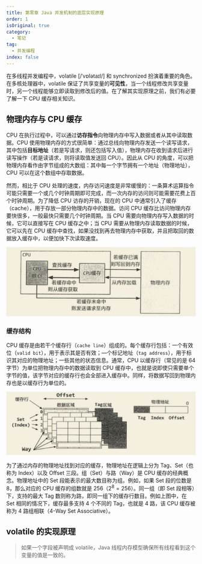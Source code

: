 ```yaml
---
title: 第零章 Java 并发机制的底层实现原理
order: 1
isOriginal: true
category:
  - 笔记
tag:
  - 并发编程
index: false
---
```


在多线程并发编程中，volatile [/ˈvɒlətaɪl/] 和 synchronized 扮演着重要的角色。在多核处理器中，volatile 保证了共享变量的**可见性**，当一个线程修改共享变量时，另一个线程能够立即读取到修改后的值。在了解其实现原理之前，我们有必要了解一下 CPU 缓存相关知识。

## 物理内存与 CPU 缓存

CPU 在执行过程中，可以通过**访存指令**向物理内存中写入数据或者从其中读取数据。CPU 使用物理内存的方式很简单：通过总线向物理内存发送一个读写请求，其中包括**目标地址**（若是写请求，则还包括写入值），物理内存在收到请求后进行读写操作（若是读请求，则将读取值发送回 CPU）。因此从 CPU 的角度，可以把物理内存看作由字节组成的大数组：其中每一个字节拥有一个地址（物理地址），CPU 可以在这个数组中存取数据。

然而，相比于 CPU 处理的速度，内存访问速度是非常缓慢的：一条算术运算指令可能只需要一个或几个时钟周期即可完成，而一次内存的访问则可能需要花费上百个时钟周期。为了降低 CPU 访存的开销，现在的 CPU 中通常引入了缓存（cache），用于存放一部分物理内存中的数据。访问 CPU 缓存比访问物理内存要快很多，一般最快只需要几个时钟周期。当 CPU 需要向物理内存写入数据的时候，它可以直接写在 CPU 缓存之中；当 CPU 需要从物理内存读取数据的时候，它可以先在 CPU 缓存中查找，如果没找到再去物理内存中获取，并且把取回的数据放入缓存中，以便加快下次读取速度。

![CPU缓存与内存结构](./image/CPU缓存与内存结构.png)

### 缓存结构

CPU 缓存是由若干个缓存行（`cache line`）组成的。每个缓存行包括：一个有效位（`valid bit`），用于表示其是否有效；—个标记地址（`tag address`），用于标识其对应的物理地址；一些其他的状态信息。通常，CPU 以缓存行（常见的是 64 字节）为单位把物理内存中的数据读取到 CPU 缓存中，也就是说即使只需要单个字节的值，该字节对应的缓存行也会全部进入缓存中。同样，将数据写回到物理内存也是以缓存行为单位的。

![典型的缓存结构示意图](./image/典型的缓存结构示意图.png)

为了通过内存的物理地址找到对应的缓存，物理地址在逻辑上分为 Tag、Set（也称为 Index）以及 Offset 三段。组（Set）与路（Way）是 CPU 缓存的经典概念。物理地址中的 Set 段能表示的最大数目称为组。例如，如果 Set 段的位数是 8，那么对应的 CPU 缓存的组数就是 256（$2^8 = 256$）。同一组（即 Set 段相等）下，支持的最大 Tag 数则称为路，即同一组下的缓存行数目。例如上图中，在 Set 相同的情况下，缓存最多支持 4 个不同的 Tag，也就是 4 路，该 CPU 缓存被称为 4 路组相联（4-Way Set Associative）。

## volatile 的实现原理

> 如果一个字段被声明成 volatile，Java 线程内存模型确保所有线程看到这个变量的值是一致的。